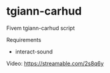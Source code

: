 # tgiann-carhud
Fivem tgiann-carhud script

Requirements
- interact-sound

Video: https://streamable.com/2s8q6y
